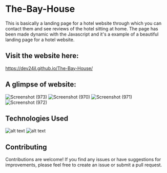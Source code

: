 # The-Bay-House

This is basically a landing page for a hotel website through which you can contact them and see reviews of the hotel sitting at home. The page has been made dynamic with the Javascript and it's a example of a beautiful landing page for a hotel website.


## Visit the website here:
https://dev24il.github.io/The-Bay-House/


## A glimpse of website:
![Screenshot (973)](https://github.com/dev24il/The-Bay-House/assets/98025162/5971499e-a50e-4a3c-97d5-86df117e726e)
![Screenshot (970)](https://github.com/dev24il/The-Bay-House/assets/98025162/15a6ab04-8ddd-4895-935b-b68335e02619)
![Screenshot (971)](https://github.com/dev24il/The-Bay-House/assets/98025162/8720ec36-e8cd-446a-9fe0-18f40fee3c7f)
![Screenshot (972)](https://github.com/dev24il/The-Bay-House/assets/98025162/ff42e2e7-dd1c-4845-b87a-613d9d67c12f)


## Technologies Used
![alt text](https://encrypted-tbn0.gstatic.com/images?q=tbn:ANd9GcTiSf_Ho5NkQ5WXlL8KjS45ocopmQkFge5Wnkdbo6htPHRt16s_NtByW7KYqrkXOlUWiMs&usqp=CAU)
![alt text](https://upload.wikimedia.org/wikipedia/commons/thumb/b/b2/Bootstrap_logo.svg/200px-Bootstrap_logo.svg.png)


## Contributing
Contributions are welcome! If you find any issues or have suggestions for improvements, please feel free to create an issue or submit a pull request.

